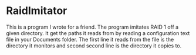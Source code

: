 # RaidImitator 

This is a program I wrote for a friend. The program imitates RAID 1 off a given directory.
It get the paths it reads from by reading a configuration text file in your Documents folder.
The first line it reads from the file is the directory it monitors and second second line is the directory it 
copies to. 
